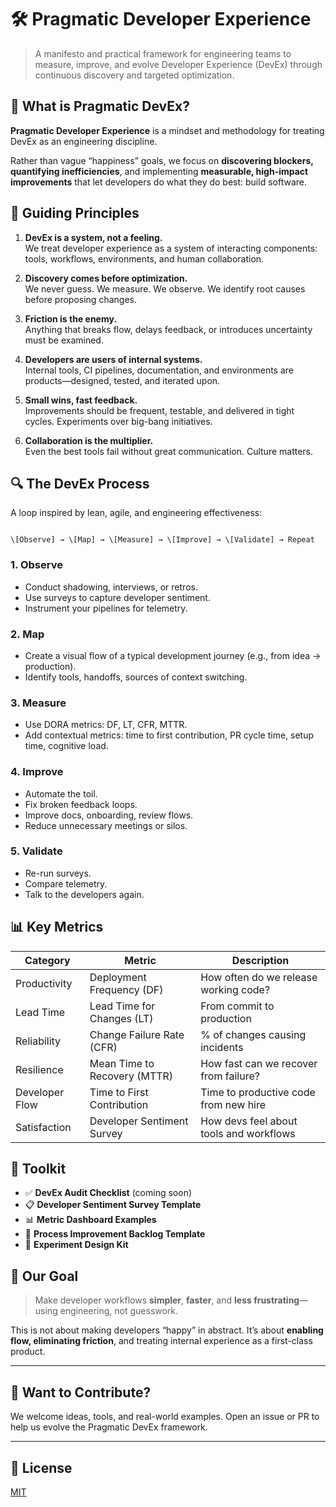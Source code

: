 # 🛠️ Pragmatic Developer Experience

> A manifesto and practical framework for engineering teams to measure, improve, and evolve Developer Experience (DevEx) through continuous discovery and targeted optimization.

## 🚀 What is Pragmatic DevEx?

**Pragmatic Developer Experience** is a mindset and methodology for treating DevEx as an engineering discipline.

Rather than vague “happiness” goals, we focus on **discovering blockers, quantifying inefficiencies**, and implementing **measurable, high-impact improvements** that let developers do what they do best: build software.

## 🎯 Guiding Principles

1. **DevEx is a system, not a feeling.**  
   We treat developer experience as a system of interacting components: tools, workflows, environments, and human collaboration.

2. **Discovery comes before optimization.**  
   We never guess. We measure. We observe. We identify root causes before proposing changes.

3. **Friction is the enemy.**  
   Anything that breaks flow, delays feedback, or introduces uncertainty must be examined.

4. **Developers are users of internal systems.**  
   Internal tools, CI pipelines, documentation, and environments are products—designed, tested, and iterated upon.

5. **Small wins, fast feedback.**  
   Improvements should be frequent, testable, and delivered in tight cycles. Experiments over big-bang initiatives.

6. **Collaboration is the multiplier.**  
   Even the best tools fail without great communication. Culture matters.

## 🔍 The DevEx Process

A loop inspired by lean, agile, and engineering effectiveness:

```

\[Observe] → \[Map] → \[Measure] → \[Improve] → \[Validate] → Repeat

```

### 1. Observe
- Conduct shadowing, interviews, or retros.
- Use surveys to capture developer sentiment.
- Instrument your pipelines for telemetry.

### 2. Map
- Create a visual flow of a typical development journey (e.g., from idea → production).
- Identify tools, handoffs, sources of context switching.

### 3. Measure
- Use DORA metrics: DF, LT, CFR, MTTR.
- Add contextual metrics: time to first contribution, PR cycle time, setup time, cognitive load.

### 4. Improve
- Automate the toil.
- Fix broken feedback loops.
- Improve docs, onboarding, review flows.
- Reduce unnecessary meetings or silos.

### 5. Validate
- Re-run surveys.
- Compare telemetry.
- Talk to the developers again.

## 📊 Key Metrics

| Category        | Metric                         | Description                                 |
|----------------|---------------------------------|---------------------------------------------|
| Productivity    | Deployment Frequency (DF)       | How often do we release working code?       |
| Lead Time       | Lead Time for Changes (LT)      | From commit to production                   |
| Reliability     | Change Failure Rate (CFR)       | % of changes causing incidents              |
| Resilience      | Mean Time to Recovery (MTTR)    | How fast can we recover from failure?       |
| Developer Flow  | Time to First Contribution      | Time to productive code from new hire       |
| Satisfaction    | Developer Sentiment Survey      | How devs feel about tools and workflows     |

## 🧰 Toolkit

- ✅ **DevEx Audit Checklist** (coming soon)
- 📋 **Developer Sentiment Survey Template**
- 📊 **Metric Dashboard Examples**
- 🔄 **Process Improvement Backlog Template**
- 🧪 **Experiment Design Kit**

## 🧭 Our Goal

> Make developer workflows **simpler**, **faster**, and **less frustrating**—using engineering, not guesswork.

This is not about making developers “happy” in abstract. It’s about **enabling flow, eliminating friction**, and treating internal experience as a first-class product.

---

## 💬 Want to Contribute?

We welcome ideas, tools, and real-world examples. Open an issue or PR to help us evolve the Pragmatic DevEx framework.

---

## 📄 License

[MIT](./LICENSE)
